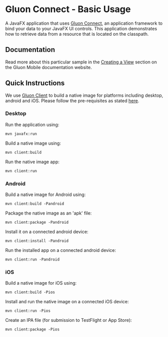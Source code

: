 # Gluon Connect - Basic Usage

A JavaFX application that uses [Gluon Connect](https://gluonhq.com/open-source/connect),
an application framework to bind your data to your JavaFX UI controls. 
This application demonstrates how to retrieve data from a resource that is located on the classpath.

## Documentation

Read more about this particular sample in the [Creating a View](https://docs.gluonhq.com/charm/latest/#_creating_a_view)
section on the Gluon Mobile documentation website.

## Quick Instructions

We use [Gluon Client](https://docs.gluonhq.com/client/) to build a native image for platforms including desktop, android and iOS.
Please follow the pre-requisites as stated [here](https://docs.gluonhq.com/client/#_requirements).

### Desktop

Run the application using:

    mvn javafx:run

Build a native image using:

    mvn client:build

Run the native image app:

    mvn client:run

### Android

Build a native image for Android using:

    mvn client:build -Pandroid

Package the native image as an 'apk' file:

    mvn client:package -Pandroid

Install it on a connected android device:

    mvn client:install -Pandroid

Run the installed app on a connected android device:

    mvn client:run -Pandroid

### iOS

Build a native image for iOS using:

    mvn client:build -Pios

Install and run the native image on a connected iOS device:

    mvn client:run -Pios

Create an IPA file (for submission to TestFlight or App Store):

    mvn client:package -Pios
